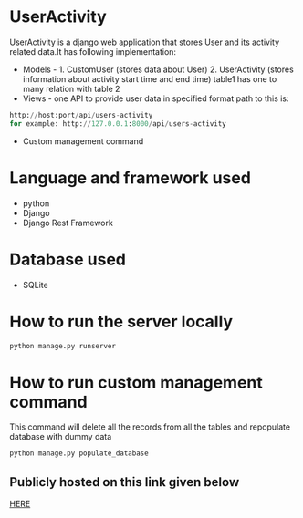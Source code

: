 # UserActivity

UserActivity is a django web application that stores User and its activity related data.It has following implementation:

* Models - 1. CustomUser (stores data about User) 2. UserActivity (stores information about activity start time and end time)
table1 has one to many relation with table 2
* Views - one API to provide user data in specified format path to this is: 
```python
http://host:port/api/users-activity
for example: http://127.0.0.1:8000/api/users-activity
```

* Custom management command

# Language and framework used
* python
* Django
* Django Rest Framework
# Database used
* SQLite
# How to run the server locally
```python
python manage.py runserver
```

# How to run custom management command
This command will delete all the records from all the tables and repopulate database with dummy data
```python
python manage.py populate_database
```
## Publicly hosted on this link given below
[HERE](http://prlgupta789.pythonanywhere.com/api/users-activity)
